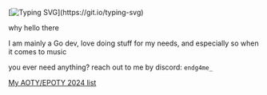 [![Typing SVG](https://readme-typing-svg.demolab.com/?lines=The%20water's%20at%20my%20feet;I%20can't%20see%20underneath;Don't%20think%20I%20haven't%20tried...)](https://git.io/typing-svg)

why hello there

I am mainly a Go dev, love doing stuff for my needs, and especially so when it comes to music

you ever need anything? reach out to me by discord: `endg4me_`

[My AOTY/EPOTY 2024 list](https://github.com/Endg4meZer0/Endg4meZer0/blob/main/AOTY-2024.md)
